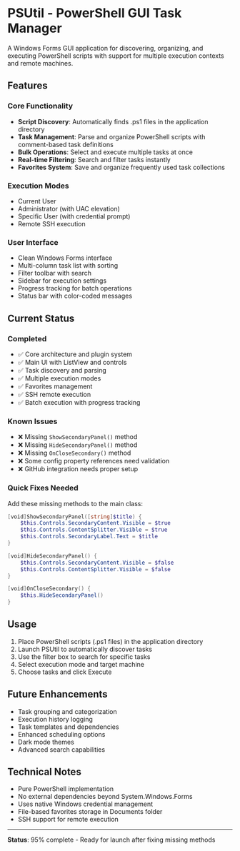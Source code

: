 # PSUtil - PowerShell GUI Task Manager

A Windows Forms GUI application for discovering, organizing, and executing PowerShell scripts with support for multiple execution contexts and remote machines.

## Features

### Core Functionality
- **Script Discovery**: Automatically finds .ps1 files in the application directory
- **Task Management**: Parse and organize PowerShell scripts with comment-based task definitions
- **Bulk Operations**: Select and execute multiple tasks at once
- **Real-time Filtering**: Search and filter tasks instantly
- **Favorites System**: Save and organize frequently used task collections

### Execution Modes
- Current User
- Administrator (with UAC elevation)
- Specific User (with credential prompt)
- Remote SSH execution

### User Interface
- Clean Windows Forms interface
- Multi-column task list with sorting
- Filter toolbar with search
- Sidebar for execution settings
- Progress tracking for batch operations
- Status bar with color-coded messages

## Current Status

### Completed
- ✅ Core architecture and plugin system
- ✅ Main UI with ListView and controls
- ✅ Task discovery and parsing
- ✅ Multiple execution modes
- ✅ Favorites management
- ✅ SSH remote execution
- ✅ Batch execution with progress tracking

### Known Issues
- ❌ Missing `ShowSecondaryPanel()` method
- ❌ Missing `HideSecondaryPanel()` method  
- ❌ Missing `OnCloseSecondary()` method
- ❌ Some config property references need validation
- ❌ GitHub integration needs proper setup

### Quick Fixes Needed

Add these missing methods to the main class:

```powershell
[void]ShowSecondaryPanel([string]$title) {
    $this.Controls.SecondaryContent.Visible = $true
    $this.Controls.ContentSplitter.Visible = $true
    $this.Controls.SecondaryLabel.Text = $title
}

[void]HideSecondaryPanel() {
    $this.Controls.SecondaryContent.Visible = $false
    $this.Controls.ContentSplitter.Visible = $false
}

[void]OnCloseSecondary() {
    $this.HideSecondaryPanel()
}
```

## Usage

1. Place PowerShell scripts (.ps1 files) in the application directory
2. Launch PSUtil to automatically discover tasks
3. Use the filter box to search for specific tasks
4. Select execution mode and target machine
5. Choose tasks and click Execute

## Future Enhancements

- Task grouping and categorization
- Execution history logging
- Task templates and dependencies
- Enhanced scheduling options
- Dark mode themes
- Advanced search capabilities

## Technical Notes

- Pure PowerShell implementation
- No external dependencies beyond System.Windows.Forms
- Uses native Windows credential management
- File-based favorites storage in Documents folder
- SSH support for remote execution

---

**Status**: 95% complete - Ready for launch after fixing missing methods